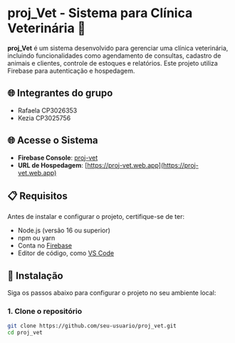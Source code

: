 # proj_Vet - Sistema para Clínica Veterinária 🐾

**proj_Vet** é um sistema desenvolvido para gerenciar uma clínica veterinária, incluindo funcionalidades como agendamento de consultas, cadastro de animais e clientes, controle de estoques e relatórios. Este projeto utiliza Firebase para autenticação e hospedagem.
## 🌐 Integrantes do grupo
- Rafaela CP3026353
- Kezia CP3025756

## 🌐 Acesse o Sistema

- **Firebase Console**: [proj-vet](https://console.firebase.google.com/project/proj-vet/overview)
- **URL de Hospedagem**: [https://proj-vet.web.app](https://proj-vet.web.app)

## 📋 Requisitos

Antes de instalar e configurar o projeto, certifique-se de ter:

- Node.js (versão 16 ou superior)
- npm ou yarn
- Conta no [Firebase](https://firebase.google.com/)
- Editor de código, como [VS Code](https://code.visualstudio.com/)

## 🚀 Instalação

Siga os passos abaixo para configurar o projeto no seu ambiente local:

### 1. Clone o repositório
```bash
git clone https://github.com/seu-usuario/proj_vet.git
cd proj_vet
